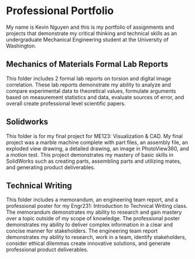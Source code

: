 # Professional Portfolio
My name is Kevin Nguyen and this is my portfolio of assignments and projects that demonstrate my critical thinking and technical skills as an undergraduate Mechanical Engineering student at the University of Washington.

## Mechanics of Materials Formal Lab Reports 
This folder includes 2 formal lab reports on torsion and digital image correlation. These lab reports demonstrate my ability to analyze and compare experimental data to theoretical values, formulate arguments based on measurement statistics and data, evaluate sources of error, and overall create professional level scientific papers.

## Solidworks
This folder is for my final project for ME123: Visualization & CAD. My final project was a marble machine complete with part files, an assembly file, an exploded view drawing, a detailed drawing, an image in PhotoView360, and a motion test. This project demonstrates my mastery of basic skills in SolidWorks such as creating parts, assembling parts and utilizing mates, and generating product deliverables.

## Technical Writing
This folder includes a memorandum, an engineering team report, and a professional poster for my Engr231: Introduction to Technical Writing class. The memorandum demonstrates my ability to research and gain mastery over a topic outside of my scope of knowledge. The professional poster demonstrates my ability to deliver complex information in a clear and concise manner for stakeholders. The engineering team report demonstrates my ability to research, work in a team, identify stakeholders, consider ethical dilemmas  create innovative solutions, and generate professional product deliverables. 
